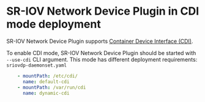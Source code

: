 # SR-IOV Network Device Plugin in CDI mode deployment

SR-IOV Network Device Plugin supports [Container Device Interface (CDI)](https://github.com/container-orchestrated-devices/container-device-interface).

To enable CDI mode, SR-IOV Network Device Plugin should be started with `--use-cdi` CLI argument.
This mode has different deployment requirements: `sriovdp-daemonset.yaml`

```yaml
    - mountPath: /etc/cdi/
      name: default-cdi
    - mountPath: /var/run/cdi
      name: dynamic-cdi
```

